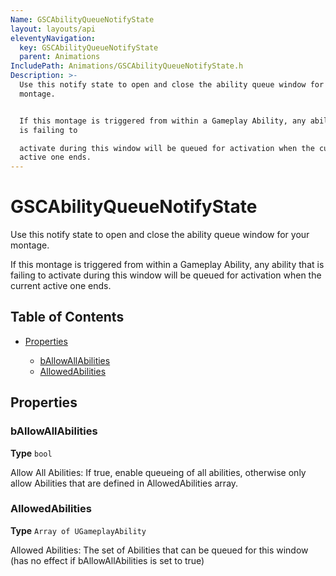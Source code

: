 ```yaml
---
Name: GSCAbilityQueueNotifyState
layout: layouts/api
eleventyNavigation:
  key: GSCAbilityQueueNotifyState
  parent: Animations
IncludePath: Animations/GSCAbilityQueueNotifyState.h
Description: >-
  Use this notify state to open and close the ability queue window for your
  montage.


  If this montage is triggered from within a Gameplay Ability, any ability that
  is failing to

  activate during this window will be queued for activation when the current
  active one ends.
---
```



# GSCAbilityQueueNotifyState

Use this notify state to open and close the ability queue window for your montage.

If this montage is triggered from within a Gameplay Ability, any ability that is failing to
activate during this window will be queued for activation when the current active one ends.

## Table of Contents

*   [Properties](#properties)

    *   [bAllowAllAbilities](#ballowallabilities)
    *   [AllowedAbilities](#allowedabilities)

## Properties

### bAllowAllAbilities

**Type** `bool`

Allow All Abilities:
If true, enable queueing of all abilities, otherwise only allow Abilities that are defined in AllowedAbilities array.

### AllowedAbilities

**Type** `Array of UGameplayAbility`

Allowed Abilities:
The set of Abilities that can be queued for this window (has no effect if bAllowAllAbilities is set to true)
    
